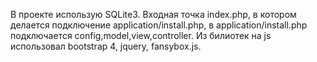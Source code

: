 В проекте использую SQLite3. Входная точка index.php, в котором делается подключение application/install.php, в application/install.php подключается config,model,view,controller. Из билиотек на js использовал bootstrap 4, jquery, fansybox.js. 
